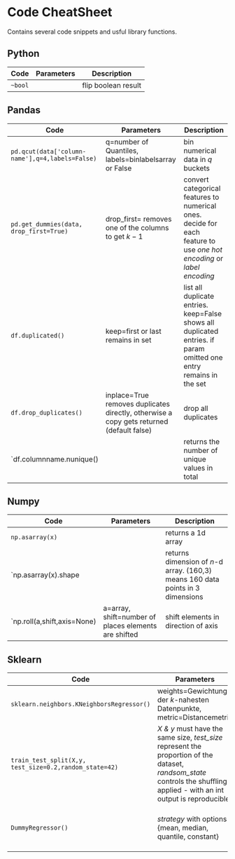 # Code CheatSheet
Contains several code snippets and usful library functions.

## Python

Code|Parameters|Description
---|---|---
`~bool`||flip boolean result

## Pandas

Code|Parameters|Description
---|---|---
`pd.qcut(data['column-name'],q=4,labels=False)`|q=number of Quantiles, labels=binlabelsarray or False|bin numerical data in $q$ buckets
`pd.get_dummies(data, drop_first=True)`|drop_first= removes one of the columns to get $k-1$|convert categorical features to numerical ones. decide for each feature to use *one hot encoding* or *label encoding*
`df.duplicated()`|keep=first or last remains in set|list all duplicate entries. keep=False shows all duplicated entries. if param omitted one entry remains in the set
`df.drop_duplicates()`|inplace=True removes duplicates directly, otherwise a copy gets returned (default false)|drop all duplicates
`df.columnname.nunique()||returns the number of unique values in total

## Numpy

Code|Parameters|Description
---|---|---
`np.asarray(x)`||returns a 1d array
`np.asarray(x).shape||returns dimension of $n$-d array. (160,3) means 160 data points in 3 dimensions
`np.roll(a,shift,axis=None)|a=array, shift=number of places elements are shifted|shift elements in direction of axis

## Sklearn

Code|Parameters|Description
---|---|---
`sklearn.neighbors.KNeighborsRegressor()`|weights=Gewichtung der $k$-nahesten Datenpunkte, metric=Distancemetric|K-NN Regression
`train_test_split(X,y, test_size=0.2,random_state=42)`|*X & y* must have the same size, *test_size* represent the proportion of the dataset, *randsom_state* controls the shuffling applied - with an int output is reproducible|Split arrays or matrices into random train and test subsets. Returns for each array **two** lists with a train and test set
`DummyRegressor()`|*strategy* with options {mean, median, quantile, constant}|instantiate a DummyRegressor to get an idea how good our model performs.

